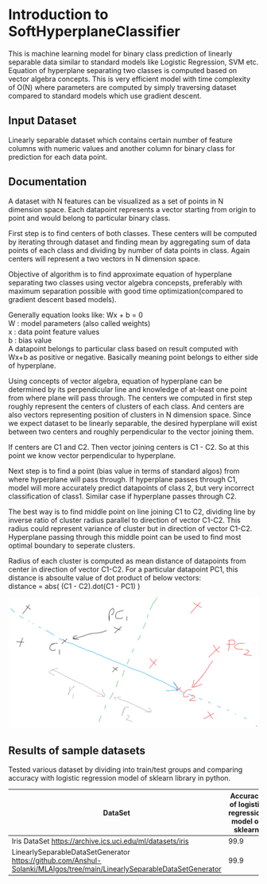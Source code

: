 
# Introduction to SoftHyperplaneClassifier

This is machine learning model for binary class prediction of linearly separable data similar to standard models like Logistic Regression, SVM etc. 
Equation of hyperplane separating two classes is computed based on vector algebra concepts. 
This is very efficient model with time complexity of O(N) where parameters are computed by simply traversing dataset compared to standard models which use gradient descent.  

## Input Dataset

Linearly separable dataset which contains certain number of feature columns with numeric values and another column for binary class for prediction for each data point.

## Documentation

A dataset with N features can be visualized as a set of points in N dimension space.
Each datapoint represents a vector starting from origin to point and would belong to particular binary class.

First step is to find centers of both classes.
These centers will be computed by iterating through dataset and finding mean by aggregating sum of data points of each class and dividing by number of data points in class.
Again centers will represent a two vectors in N dimension space.

Objective of algorithm is to find approximate equation of hyperplane separating two classes using vector algebra concepsts, preferably with maximum separation possible with good time optimization(compared to gradient descent based models).  

Generally equation looks like: Wx + b = 0  
W : model parameters (also called weights)  
x : data point feature values  
b : bias value  
A datapoint belongs to particular class based on result computed with Wx+b as positive or negative.
Basically meaning point belongs to either side of hyperplane.

Using concepts of vector algebra, equation of hyperplane can be determined by its perpendicular line and knowledge of at-least one point from where plane will pass through.
The centers we computed in first step roughly represent the centers of clusters of each class.
And centers are also vectors representing position of clusters in N dimension space.
Since we expect dataset to be linearly separable, the desired hyperplane will exist between two centers and roughly perpendicular to the vector joining them.

If centers are C1 and C2.
Then vector joining centers is C1 - C2.
So at this point we know vector perpendicular to hyperplane.

Next step is to find a point (bias value in terms of standard algos) from where hyperplane will pass through.
If hyperplane passes through C1, model will more accurately predict datapoints of class 2, but very incorrect classification of class1.
Similar case if hyperplane passes through C2.

The best way is to find middle point on line joining C1 to C2, dividing line by inverse ratio of cluster radius parallel to direction of vector C1-C2.
This radius could represent variance of cluster but in direction of vector C1-C2.
Hyperplane passing through this middle point can be used to find most optimal boundary to seperate clusters.

Radius of each cluster is computed as mean distance of datapoints from center in direction of vector C1-C2.
For a particular datapoint PC1, this distance is absoulte value of dot product of below vectors:  
distance = abs( (C1 - C2).dot(C1 - PC1) )  

<img src="../Images/SoftHyperplane.png" width=1000 >

## Results of sample datasets
 
Tested various dataset by dividing into train/test groups and comparing accuracy with logistic regression model of sklearn library in python.

DataSet | Accuracy of logistic regression model of sklearn | Accuracy of SoftHyperplaneClassifier
--- | --- | ---
Iris DataSet https://archive.ics.uci.edu/ml/datasets/iris | 99.9 | 99.9
LinearlySeparableDataSetGenerator https://github.com/Anshul-Solanki/MLAlgos/tree/main/LinearlySeparableDataSetGenerator | 99.9 | 97.5
